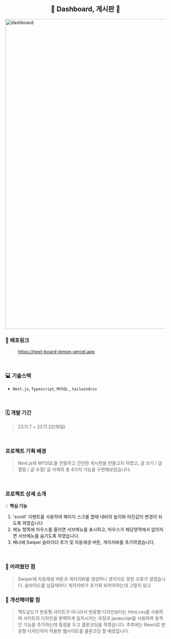 

<h2 align="center">💭 Dashboard, 게시판 💭</h2>
<img src="https://github.com/kkkkinderjoy/next_board/assets/142365394/2e23c9eb-dc12-4d6d-b584-986986879294" width="970" alt="dashboard" >


### 🔗 배포링크

> <https://next-board-lemon.vercel.app>

<br />


### 💻 기술스택

- `Next.js`, `Typescript`, `MYSQL` , `tailwindcss`

<br />



### 🗓 개발 기간
> 23.11.7 ~ 23.11.22(16일)

<br />



### 프로젝트 기획 배경
> Next.js와 MYSQL을 연동하고 간단한 게시판을 만들고자 하였고,  글 쓰기 / 글 열람 / 글 수정/ 글 삭제의 총 4가지 기능을 구현해보았습니다.
<br />

### 프로젝트 상세 소개

💡 **핵심 기능**

1. 'scroll' 이벤트를 사용하여 페이지 스크롤 할때 네비의 높이와 마진값이 변경이 되도록 하였습니다
2.  메뉴 항목에 마우스를 올리면 서브메뉴를 표시하고, 마우스가 해당영역에서 없어지면 서브메뉴를 숨기도록 하였습니다.
3.  배너에 Swiper 슬라이더 추가 및 자동재생 버튼, 게이지바를 추가하였습니다.
   

<br />


### 🎨 어려웠던 점
>  Swiper에 자동재생 버튼과 게이지바를 생성하니 생각지도 못한 오류가 생겼습니다. 슬라이드를 넘길때마다 게이지바가 초기화 되어야하는데
   그렇지 않고 

### 🎨 개선해야할 점
> 맥도날드가 반응형 사이트가 아니라서  반응형 디자인보다는 html,css를 사용하여 사이트의 디자인을 완벽하게 일치시키는 과정과 javascript를 사용하여 동적인 기능을 추가하는데 중점을 두고 클론코딩을 하였습니다. 추후에는 React로 반응형 디자인까지 적용한 웹사이트를 클론코딩 할 예정입니다.

